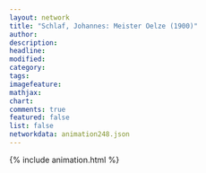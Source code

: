 ```yaml
---
layout: network
title: "Schlaf, Johannes: Meister Oelze (1900)"
author:
description:
headline:
modified:
category:
tags:
imagefeature: 
mathjax: 
chart: 
comments: true
featured: false
list: false
networkdata: animation248.json
---
```

{% include animation.html %}
